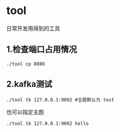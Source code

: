 # tool

日常开发用得到的工具




## 1.检查端口占用情况

```shell
./tool cp 8080 
```



## 2.kafka测试

```shell
./tool tk 127.0.0.1:9092 #主题默认为 test
```

也可以指定主题

```shell
./tool tk 127.0.0.1:9092 hello
```



